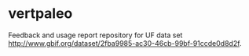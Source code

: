 # vertpaleo
Feedback and usage report repository for UF data set http://www.gbif.org/dataset/2fba9985-ac30-46cb-99bf-91ccde0d8d2f.
